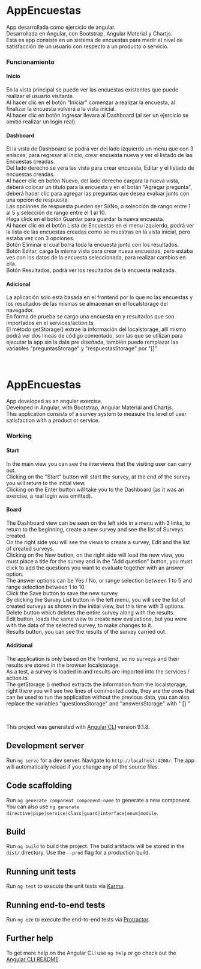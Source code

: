 # AppEncuestas

App desarrollada como ejercicio de angular. <br>
Desarrollada en Angular, con Bootstrap, Angular Material y Chartjs. <br>
Esta es app consiste en un sistema de encuestas para medir el nivel de satisfacción de un usuario con respecto a un producto o servicio. <br>

### Funcionamiento

#### Inicio
En la vista principal se puede ver las encuestas existentes que puede realizar el usuario visitante. <br>
Al hacer clic en el botón "Iniciar" comenzar a realizar la encuesta, al finalizar la encuesta volverá a la vista inicial. <br>
Al hacer clic en botón Ingresar llevara al Dashboard (al ser un ejercicio se omitió realizar un login real). <br>

#### Dashboard
El la vista de Dashboard se podrá ver del lado izquierdo un menu que con 3 enlaces, para regresar al inicio, crear encuesta nueva y ver el listado de las Encuestas creadas. <br>
Del lado derecho se vera las vista para crear encuesta, Editar y el listado de encuestas creadas. <br>
Al hacer clic en botón Nuevo, del lado derecho cargara la nueva vista, deberá colocar un titulo para la encuesta y en el botán "Agregar pregunta", deberá hacer clic para agregar las preguntas que desea evaluar junto con una opción de respuesta. <br>
Las opciones de respuesta pueden ser Si/No, o selección de rango entre 1 al 5 y selección de rango entre el 1 al 10. <br>
Haga click en el botón Guardar para guardar la nueva encuesta. <br>
Al hacer clic en el botón Lista de Encuestas en el menu izquierdo, podrá ver la lista de las encuestas creadas como se muestras en la vista inicial, pero estaba vez con 3 opciones. <br>
Botón Eliminar el cual borra toda la encuesta junto con los resultados. <br>
Botón Editar, carga la misma vista para crear nueva encuestas, pero estaba ves con los datos de la encuesta seleccionada, para realizar cambios en ella. <br>
Botón Resultados, podrá ver los resultados de la encuesta realizada.


#### Adicional
La aplicación solo esta basada en el frontend por lo que no las encuestas y los resultados de las mismas se almacenan en el localstorage del navegador. <br>
En forma de prueba se cargo una encuesta en y resultados que son importados en el services/action.ts. <br>
El método getStorage() extrae la información del localstorage, allí mismo podrá ver dos lineas de código comentado, son las que se utilizan para ejecutar la app sin la data pre diseñada, también puede remplazar las variables "preguntasStorage" y "respuestasStorage" por "[]" <br>


<br>

# AppEncuestas

App developed as an angular exercise. <br>
Developed in Angular, with Bootstrap, Angular Material and Chartjs. <br>
This application consists of a survey system to measure the level of user satisfaction with a product or service. <br>

### Working

#### Start
In the main view you can see the interviews that the visiting user can carry out. <br>
Clicking on the "Start" button will start the survey, at the end of the survey you will return to the initial view. <br>
Clicking on the Enter button will take you to the Dashboard (as it was an exercise, a real login was omitted). <br>

#### Board
The Dashboard view can be seen on the left side in a menu with 3 links, to return to the beginning, create a new survey and see the list of Surveys created. <br>
On the right side you will see the views to create a survey, Edit and the list of created surveys. <br>
Clicking on the New button, on the right side will load the new view, you must place a title for the survey and in the "Add question" button, you must click to add the questions you want to evaluate together with an answer option. <br>
The answer options can be Yes / No, or range selection between 1 to 5 and range selection between 1 to 10. <br>
Click the Save button to save the new survey. <br>
By clicking the Survey List button in the left menu, you will see the list of created surveys as shown in the initial view, but this time with 3 options. <br>
Delete button which deletes the entire survey along with the results. <br>
Edit button, loads the same view to create new evaluations, but you were with the data of the selected survey, to make changes to it. <br>
Results button, you can see the results of the survey carried out.


#### Additional
The application is only based on the frontend, so no surveys and their results are stored in the browser localstorage. <br>
As a test, a survey is loaded in and results are imported into the services / action.ts. <br>
The getStorage () method extracts the information from the localstorage, right there you will see two lines of commented code, they are the ones that can be used to run the application without the previous data, you can also replace the variables "questionsStorage" and "answersStorage" with " [] "<br>


<br>


This project was generated with [Angular CLI](https://github.com/angular/angular-cli) version 9.1.8.

## Development server

Run `ng serve` for a dev server. Navigate to `http://localhost:4200/`. The app will automatically reload if you change any of the source files.

## Code scaffolding

Run `ng generate component component-name` to generate a new component. You can also use `ng generate directive|pipe|service|class|guard|interface|enum|module`.

## Build

Run `ng build` to build the project. The build artifacts will be stored in the `dist/` directory. Use the `--prod` flag for a production build.

## Running unit tests

Run `ng test` to execute the unit tests via [Karma](https://karma-runner.github.io).

## Running end-to-end tests

Run `ng e2e` to execute the end-to-end tests via [Protractor](http://www.protractortest.org/).

## Further help

To get more help on the Angular CLI use `ng help` or go check out the [Angular CLI README](https://github.com/angular/angular-cli/blob/master/README.md).
